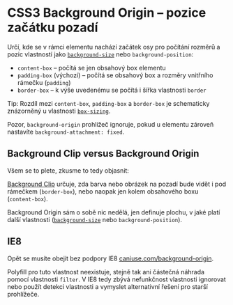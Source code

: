 CSS3 Background Origin – pozice začátku pozadí
============================================

Určí, kde se v rámci elementu nachází začátek osy pro počítání rozměrů a pozic vlastností jako [`background-size`](css3-background-size.md) nebo `background-position`:

* `content-box` – počítá se jen obsahový box elementu
* `padding-box` (výchozí) – počítá se obsahový box a rozměry vnitřního rámečku (`padding`)
* `border-box` – k výše uvedenému se počítá i šířka vlastnosti `border`

Tip: Rozdíl mezi `content-box`, `padding-box` a `border-box` je schematicky znázorněný u vlastnosti [`box-sizing`](css3-box-sizing.md).

Pozor, `background-origin` prohlížeč ignoruje, pokud u elementu zároveň nastavíte `background-attachment: fixed`.

## Background Clip versus Background Origin

Všem se to plete, zkusme to tedy objasnit:

[Background Clip](css3-background-clip.md) určuje, zda barva nebo obrázek na pozadí bude vidět i pod rámečkem (`border-box`), nebo naopak jen kolem obsahového boxu (`content-box`).

Background Origin sám o sobě nic nedělá, jen definuje plochu, v jaké platí další vlastnosti ([`background-size`](css3-background-size.md) nebo `background-position`).

## IE8

Opět se musíte obejít bez podpory IE8 [caniuse.com/background-origin](http://caniuse.com/background-origin).

Polyfill pro tuto vlastnost neexistuje, stejně tak ani částečná náhrada pomocí vlastnosti `filter`. V IE8 tedy zbývá nefunkčnost vlastnosti ignorovat nebo použít detekci vlastnosti a vymyslet alternativní řešení pro starší prohlížeče.
